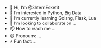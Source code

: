 - 👋 Hi, I’m @ShternEsketit
- 👀 I’m interested in Python, Big Data
- 🌱 I’m currently learning Golang, Flask, Lua
- 💞️ I’m looking to collaborate on ...
- 📫 How to reach me ...
- 😄 Pronouns: ...
- ⚡ Fun fact: ...

<!---
ShternEsketit/ShternEsketit is a ✨ special ✨ repository because its `README.md` (this file) appears on your GitHub profile.
You can click the Preview link to take a look at your changes.
--->
